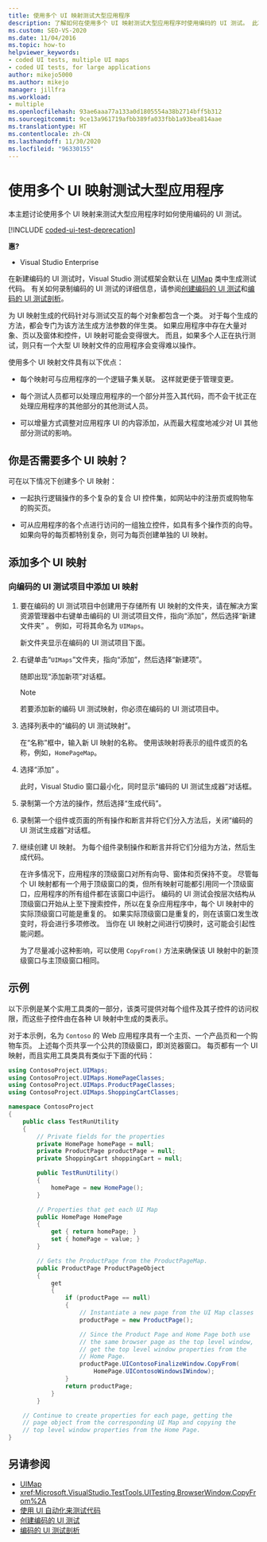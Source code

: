 ```yaml
---
title: 使用多个 UI 映射测试大型应用程序
description: 了解如何在使用多个 UI 映射测试大型应用程序时使用编码的 UI 测试。 此功能需要 Visual Studio Enterprise。
ms.custom: SEO-VS-2020
ms.date: 11/04/2016
ms.topic: how-to
helpviewer_keywords:
- coded UI tests, multiple UI maps
- coded UI tests, for large applications
author: mikejo5000
ms.author: mikejo
manager: jillfra
ms.workload:
- multiple
ms.openlocfilehash: 93ae6aaa77a133a0d1805554a38b2714bff5b312
ms.sourcegitcommit: 9ce13a961719afbb389fa033fbb1a93bea814aae
ms.translationtype: HT
ms.contentlocale: zh-CN
ms.lasthandoff: 11/30/2020
ms.locfileid: "96330155"
---
```

# <a name="test-a-large-application-with-multiple-ui-maps"></a>使用多个 UI 映射测试大型应用程序

本主题讨论使用多个 UI 映射来测试大型应用程序时如何使用编码的 UI 测试。

[!INCLUDE [coded-ui-test-deprecation](includes/coded-ui-test-deprecation.md)]

**惠?**

- Visual Studio Enterprise

在新建编码的 UI 测试时，Visual Studio 测试框架会默认在 [UIMap](/previous-versions/dd580454(v=vs.140)) 类中生成测试代码。 有关如何录制编码的 UI 测试的详细信息，请参阅[创建编码的 UI 测试](../test/use-ui-automation-to-test-your-code.md)和[编码的 UI 测试剖析](../test/anatomy-of-a-coded-ui-test.md)。

为 UI 映射生成的代码针对与测试交互的每个对象都包含一个类。 对于每个生成的方法，都会专门为该方法生成方法参数的伴生类。 如果应用程序中存在大量对象、页以及窗体和控件，UI 映射可能会变得很大。 而且，如果多个人正在执行测试，则只有一个大型 UI 映射文件的应用程序会变得难以操作。

使用多个 UI 映射文件具有以下优点：

- 每个映射可与应用程序的一个逻辑子集关联。 这样就更便于管理变更。

- 每个测试人员都可以处理应用程序的一个部分并签入其代码，而不会干扰正在处理应用程序的其他部分的其他测试人员。

- 可以增量方式调整对应用程序 UI 的内容添加，从而最大程度地减少对 UI 其他部分测试的影响。

## <a name="do-you-need-multiple-ui-maps"></a>你是否需要多个 UI 映射？
可在以下情况下创建多个 UI 映射：

- 一起执行逻辑操作的多个复杂的复合 UI 控件集，如网站中的注册页或购物车的购买页。

- 可从应用程序的各个点进行访问的一组独立控件，如具有多个操作页的向导。 如果向导的每页都特别复杂，则可为每页创建单独的 UI 映射。

## <a name="add-multiple-ui-maps"></a>添加多个 UI 映射

### <a name="to-add-a-ui-map-to-your-coded-ui-test-project"></a>向编码的 UI 测试项目中添加 UI 映射

1. 要在编码的 UI 测试项目中创建用于存储所有 UI 映射的文件夹，请在解决方案资源管理器中右键单击编码的 UI 测试项目文件，指向“添加”，然后选择“新建文件夹”  。 例如，可将其命名为 `UIMaps`。

    新文件夹显示在编码的 UI 测试项目下面。

2. 右键单击“`UIMaps`”文件夹，指向“添加”，然后选择“新建项”。

    随即出现“添加新项”对话框。

   > [!NOTE]
   > 若要添加新的编码 UI 测试映射，你必须在编码的 UI 测试项目中。

3. 选择列表中的“编码的 UI 测试映射”。

    在“名称”框中，输入新 UI 映射的名称。 使用该映射将表示的组件或页的名称，例如，`HomePageMap`。

4. 选择“添加”  。

    此时，Visual Studio 窗口最小化，同时显示“编码的 UI 测试生成器”对话框。

5. 录制第一个方法的操作，然后选择“生成代码”。

6. 录制第一个组件或页面的所有操作和断言并将它们分入方法后，关闭“编码的 UI 测试生成器”对话框。

7. 继续创建 UI 映射。 为每个组件录制操作和断言并将它们分组为方法，然后生成代码。

   在许多情况下，应用程序的顶级窗口对所有向导、窗体和页保持不变。 尽管每个 UI 映射都有一个用于顶级窗口的类，但所有映射可能都引用同一个顶级窗口，应用程序的所有组件都在该窗口中运行。 编码的 UI 测试会按层次结构从顶级窗口开始从上至下搜索控件，所以在复杂应用程序中，每个 UI 映射中的实际顶级窗口可能是重复的。 如果实际顶级窗口是重复的，则在该窗口发生改变时，将会进行多项修改。 当你在 UI 映射之间进行切换时，这可能会引起性能问题。

   为了尽量减小这种影响，可以使用 `CopyFrom()` 方法来确保该 UI 映射中的新顶级窗口与主顶级窗口相同。

## <a name="example"></a>示例

以下示例是某个实用工具类的一部分，该类可提供对每个组件及其子控件的访问权限，而这些子控件由在各种 UI 映射中生成的类表示。

对于本示例，名为 `Contoso` 的 Web 应用程序具有一个主页、一个产品页和一个购物车页。 上述每个页共享一个公共的顶级窗口，即浏览器窗口。 每页都有一个 UI 映射，而且实用工具类具有类似于下面的代码：

```csharp
using ContosoProject.UIMaps;
using ContosoProject.UIMaps.HomePageClasses;
using ContosoProject.UIMaps.ProductPageClasses;
using ContosoProject.UIMaps.ShoppingCartClasses;

namespace ContosoProject
{
    public class TestRunUtility
    {
        // Private fields for the properties
        private HomePage homePage = null;
        private ProductPage productPage = null;
        private ShoppingCart shoppingCart = null;

        public TestRunUtility()
        {
            homePage = new HomePage();
        }

        // Properties that get each UI Map
        public HomePage HomePage
        {
            get { return homePage; }
            set { homePage = value; }
        }

        // Gets the ProductPage from the ProductPageMap.
        public ProductPage ProductPageObject
        {
            get
            {
                if (productPage == null)
                {
                    // Instantiate a new page from the UI Map classes
                    productPage = new ProductPage();

                    // Since the Product Page and Home Page both use
                    // the same browser page as the top level window,
                    // get the top level window properties from the
                    // Home Page.
                    productPage.UIContosoFinalizeWindow.CopyFrom(
                        HomePage.UIContosoWindowsIWindow);
                }
                return productPage;
            }
        }

    // Continue to create properties for each page, getting the
    // page object from the corresponding UI Map and copying the
    // top level window properties from the Home Page.
}
```

## <a name="see-also"></a>另请参阅

- [UIMap](/previous-versions/dd580454(v=vs.140))
- <xref:Microsoft.VisualStudio.TestTools.UITesting.BrowserWindow.CopyFrom%2A>
- [使用 UI 自动化来测试代码](../test/use-ui-automation-to-test-your-code.md)
- [创建编码的 UI 测试](../test/use-ui-automation-to-test-your-code.md)
- [编码的 UI 测试剖析](../test/anatomy-of-a-coded-ui-test.md)
